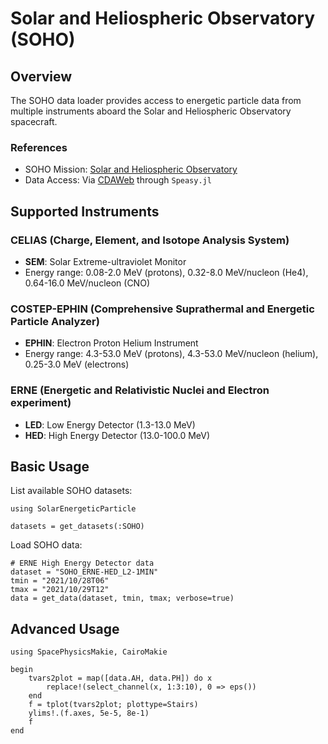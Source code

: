 # Solar and Heliospheric Observatory (SOHO)

## Overview

The SOHO data loader provides access to energetic particle data from multiple instruments aboard the Solar and Heliospheric Observatory spacecraft.

### References

- SOHO Mission: [Solar and Heliospheric Observatory](https://soho.esac.esa.int/)
- Data Access: Via [CDAWeb](https://cdaweb.gsfc.nasa.gov/) through `Speasy.jl`

## Supported Instruments

### CELIAS (Charge, Element, and Isotope Analysis System)

- **SEM**: Solar Extreme-ultraviolet Monitor
- Energy range: 0.08-2.0 MeV (protons), 0.32-8.0 MeV/nucleon (He4), 0.64-16.0 MeV/nucleon (CNO)

### COSTEP-EPHIN (Comprehensive Suprathermal and Energetic Particle Analyzer)

- **EPHIN**: Electron Proton Helium Instrument
- Energy range: 4.3-53.0 MeV (protons), 4.3-53.0 MeV/nucleon (helium), 0.25-3.0 MeV (electrons)

### ERNE (Energetic and Relativistic Nuclei and Electron experiment)

- **LED**: Low Energy Detector (1.3-13.0 MeV)
- **HED**: High Energy Detector (13.0-100.0 MeV)

## Basic Usage

List available SOHO datasets:

```@example soho
using SolarEnergeticParticle

datasets = get_datasets(:SOHO)
```

Load SOHO data:

```@example soho
# ERNE High Energy Detector data
dataset = "SOHO_ERNE-HED_L2-1MIN"
tmin = "2021/10/28T06"
tmax = "2021/10/29T12"
data = get_data(dataset, tmin, tmax; verbose=true)
```

## Advanced Usage

```@example soho
using SpacePhysicsMakie, CairoMakie

begin
    tvars2plot = map([data.AH, data.PH]) do x
        replace!(select_channel(x, 1:3:10), 0 => eps())
    end
    f = tplot(tvars2plot; plottype=Stairs)
    ylims!.(f.axes, 5e-5, 8e-1)
    f
end
```
